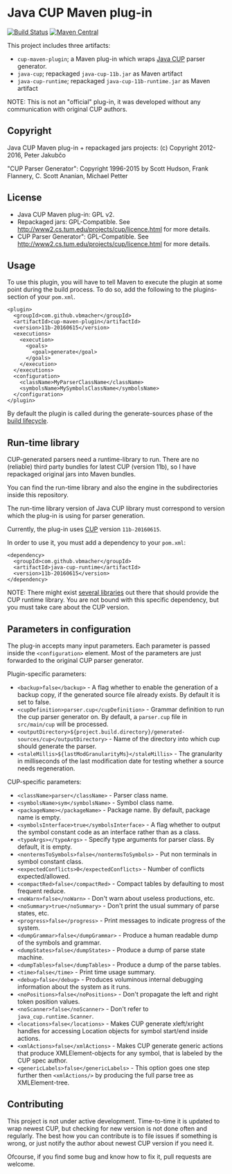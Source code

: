 # Java CUP Maven plug-in

[![Build Status](https://travis-ci.org/vbmacher/cup-maven-plugin.png)](https://travis-ci.org/vbmacher/cup-maven-plugin)
[![Maven Central](https://maven-badges.herokuapp.com/maven-central/com.github.vbmacher/cup-maven-plugin/badge.svg?style=plastic)](https://maven-badges.herokuapp.com/maven-central/com.github.vbmacher/cup-maven-plugin)

This project includes three artifacts:

- `cup-maven-plugin`; a Maven plug-in which wraps [Java CUP](http://www2.cs.tum.edu/projects/cup/) parser
generator.
- `java-cup`; repackaged `java-cup-11b.jar` as Maven artifact
- `java-cup-runtime`; repackaged `java-cup-11b-runtime.jar` as Maven artifact

NOTE: This is not an "official" plug-in, it was developed without any communication with original
      CUP authors.

## Copyright

Java CUP Maven plug-in + repackaged jars projects: (c) Copyright 2012-2016, Peter Jakubčo

"CUP Parser Generator": Copyright 1996-2015 by Scott Hudson, Frank Flannery, C. Scott Ananian, Michael Petter

## License

- Java CUP Maven plug-in: GPL v2.
- Repackaged jars: GPL-Compatible. See http://www2.cs.tum.edu/projects/cup/licence.html for more details.
- CUP Parser Generator": GPL-Compatible. See http://www2.cs.tum.edu/projects/cup/licence.html for more details.

## Usage

To use this plugin, you will have to tell Maven to execute the plugin at some point during the build process. 
To do so, add the following to the plugins-section of your `pom.xml`.

```
<plugin>
  <groupId>com.github.vbmacher</groupId>
  <artifactId>cup-maven-plugin</artifactId>
  <version>11b-20160615</version>
  <executions>
    <execution>
      <goals>
        <goal>generate</goal>
      </goals>
    </execution>
  </executions>
  <configuration>
    <className>MyParserClassName</className>
    <symbolsName>MySymbolsClassName</symbolsName>
  </configuration>
</plugin>
```

By default the plugin is called during the generate-sources phase of the
[build lifecycle](http://maven.apache.org/guides/introduction/introduction-to-the-lifecycle.html).

## Run-time library

CUP-generated parsers need a runtime-library to run. There are no (reliable) third party bundles
for latest CUP (version 11b), so I have repackaged original jars into Maven bundles.

You can find the run-time library and also the engine in the subdirectories inside this repository.

The run-time library version of Java CUP library must correspond to version which the plug-in is
using for parser generation.

Currently, the plug-in uses [CUP](http://www2.cs.tum.edu/projects/cup/) version `11b-20160615`.

In order to use it, you must add a dependency to your `pom.xml`:

```
<dependency>
  <groupId>com.github.vbmacher</groupId>
  <artifactId>java-cup-runtime</artifactId>
  <version>11b-20160615</version>
</dependency>
```

NOTE: There might exist [several libraries](https://maven-repository.com/search?q=cup) out there
      that should provide the CUP runtime library. You are not bound with this specific
      dependency, but you must take care about the CUP version.

## Parameters in configuration

The plug-in accepts many input parameters. Each parameter is passed inside the `<configuration>` element.
Most of the parameters are just forwarded to the original CUP parser generator.

Plugin-specific parameters:

* `<backup>false</backup>` - A flag whether to enable the generation of a backup copy, if the generated source file already exists. By default it is set
  to false.
* `<cupDefinition>parser.cup</cupDefinition>` - Grammar definition to run the cup parser generator on. By default, a `parser.cup` file in
  `src/main/cup` will be processed.
* `<outputDirectory>${project.build.directory}/generated-sources/cup</outputDirectory>` - Name of the directory into which cup should generate
   the parser.
* `<staleMillis>${lastModGranularityMs}</staleMillis>` - The granularity in milliseconds of the last modification date for testing
  whether a source needs regeneration.

CUP-specific parameters:

* `<className>parser</className>` - Parser class name.
* `<symbolsName>sym</symbolsName>` - Symbol class name.
* `<packageName></packageName>` - Package name. By default, package name is empty.
* `<symbolsInterface>true</symbolsInterface>` - A flag whether to output the symbol constant code as an interface rather
                                                than as a class.
* `<typeArgs></typeArgs>` - Specify type arguments for parser class. By default, it is empty.
* `<nontermsToSymbols>false</nontermsToSymbols>` - Put non terminals in symbol constant class.
* `<expectedConflicts>0</expectedConflicts>` - Number of conflicts expected/allowed.
* `<compactRed>false</compactRed>` - Compact tables by defaulting to most frequent reduce.
* `<noWarn>false</noWarn>` - Don't warn about useless productions, etc.
* `<noSummary>true</noSummary>` - Don't print the usual summary of parse states, etc.
* `<progress>false</progress>` - Print messages to indicate progress of the system.
* `<dumpGrammar>false</dumpGrammar>` - Produce a human readable dump of the symbols and grammar.
* `<dumpStates>false</dumpStates>` - Produce a dump of parse state machine.
* `<dumpTables>false</dumpTables>` - Produce a dump of the parse tables.
* `<time>false</time>` - Print time usage summary.
* `<debug>false</debug>` - Produces voluminous internal debugging information about the system as it runs.
* `<noPositions>false</noPositions>` - Don't propagate the left and right token position values.
* `<noScanner>false</noScanner>` - Don't refer to `java_cup.runtime.Scanner`.
* `<locations>false</locations>` - Makes CUP generate xleft/xright handles for accessing Location objects for symbol start/end inside actions.
* `<xmlActions>false</xmlActions>` - Makes CUP generate generic actions that produce XMLElement-objects for any symbol, that is labeled by the CUP spec author.
* `<genericLabels>false</genericLabels>` - This option goes one step further then `<xmlActions/>` by producing the full parse
                                           tree as XMLElement-tree.

## Contributing

This project is not under active development. Time-to-time it is updated to wrap newest CUP, but checking for new version is not done often and regularly.
The best how you can contribute is to file issues if something is wrong, or just notify the author about newest CUP version if you need it.

Ofcourse, if you find some bug and know how to fix it, pull requests are welcome.
